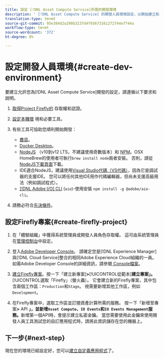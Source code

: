 ```yaml
---
title: 設定 [!DNL Asset Compute Service]所需的開發環境
description: ' [!DNL Asset Compute Service] 的開發人員環境設定，以開始建立和測試自訂代碼。'
translation-type: tm+mt
source-git-commit: 95e384d2a298b3237d4f93673161272744e7f44a
workflow-type: tm+mt
source-wordcount: '372'
ht-degree: 0%

---
```



# 設定開發人員環境{#create-dev-environment}

要建立允許您為[!DNL Asset Compute Service]開發的設定，請遵循以下要求和說明。

1. [取得Project Firefly的](https://github.com/AdobeDocs/project-firefly/blob/master/getting_started/setup.md#acquire-access-and-credentials) 存取權和認證。

1. [設定本機環](https://github.com/AdobeDocs/project-firefly/blob/master/getting_started/setup.md#local-environment-set-up) 境和必要工具。

1. 有些工具可協助您順利開始開發：

   * [蠢貨](https://git-scm.com/)。
   * [Docker Desktop](https://www.docker.com/get-started)。
   * [NodeJS](https://nodejs.org) （v10到v12 LTS，不建議使用奇數版本）和 [NPM](https://www.npmjs.com)。OSX HomeBrew的使用者可執行`brew install node`兩者安裝。 否則，請從[NodeJS下載頁面](https://nodejs.org/en/)下載。
   * IDE適合NodeJS，建議使用[Visual Studio代碼（VS代碼）](https://code.visualstudio.com)，因為它是調試器的支援IDE。 您可以將任何其他IDE用作代碼編輯器，但尚未支援高級用法（例如調試程式）。
   * [[!DNL Adobe I/O] CLI](https://github.com/adobe/aio-cli) (`aio`)-使用安裝 `npm install -g @adobe/aio-cli`。

1. 請務必符合[先決條件](/help/understand-extensibility.md#prerequisites-and-provisioning)。

## 設定Firefly專案{#create-firefly-project}

1. 在「體驗組織」中獲得系統管理員或開發人員角色存取權。 這可由系統管理員在[管理控制台](https://adminconsole.adobe.com/overview)中設定。

1. 登入[Adobe Developer Console](https://console.adobe.io/)。 請確定您是[!DNL Experience Manager]與[!DNL Cloud Service]整合的相同Adobe Experience Cloud組織的一員。 如需Adobe Developer Console的詳細資訊，請參閱[ Console檔案](https://www.adobe.io/apis/experienceplatform/console/docs.html)。

1. [建立Firefly專案](https://www.adobe.io/apis/experienceplatform/project-firefly/docs.html#!AdobeDocs/project-firefly/master/getting_started/first_app.md)。按一下「建立新專案&#x200B;]**>**[!UICONTROL &#x200B;從範本&#x200B;]**建立專案」。**[!UICONTROL &#x200B;選取「Firefly」（螢火蟲）。 它會建立新的Firefly專案，其中包含兩個工作區：`Production`和`Stage`。 視需要新增其他工作區，例如`Development`。

1. 在Firefly專案中，選取工作區並訂閱資產計算所需的服務。 按一下「新增至專案&#x200B;**>** API **」，並新增`Asset Compute`、`IO Events`和`IO Events Management`服務。**&#x200B;新增第一個API時，會提示建立私密金鑰。 當您需要使用此金鑰來使用開發人員工具測試您的自訂應用程式時，請將此資訊儲存在您的機器上。

## 下一步{#next-step}

現在您的環境已經設定好，您可以[建立自定義應用程式](develop-custom-application.md)了。

<!-- TBD items for later:
 
* Any steps in the beginning that lead to gotchas later should be called out for caution? For example,
  * don't change some defaults initially
  * know risks when deviating from standard path
  * naming conventions to follow
  * Retrieve and format credentials (YAML file details)
-->
